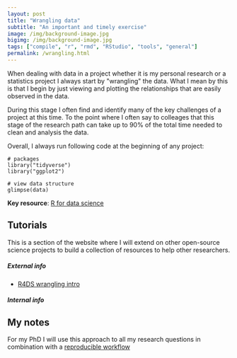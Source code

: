 ```yaml
---
layout: post
title: "Wrangling data"
subtitle: "An important and timely exercise"
image: /img/background-image.jpg
bigimg: /img/background-image.jpg
tags: ["compile", "r", "rmd", "RStudio", "tools", "general"]
permalink: /wrangling.html
---
```


When dealing with data in a project whether it is my personal research or a statistics project I always start by "wrangling" the data. What I mean by this is that I begin by just viewing and plotting the relationships that are easily observed in the data.

During this stage I often find and identify many of the key challenges of a project at this time. To the point where I often say to colleages that this stage of the research path can take up to 90% of the total time needed to clean and analysis the data.

Overall, I always run following code at the beginning of any project:

```{r}
# packages
library("tidyverse")
library("ggplot2")

# view data structure
glimpse(data)
```

**Key resource**: [R for data science](https://r4ds.had.co.nz/wrangle-intro.html)

## Tutorials

This is a section of the website where I will extend on other open-source science projects to build a collection of resources to help other researchers.

##### External info

- [R4DS wrangling intro](https://r4ds.had.co.nz/wrangle-intro.html)

##### Internal info

## My notes

For my PhD I will use this approach to all my research questions in combination with a [reproducible workflow](https://www.github.com/davan690/reproducible-guidebook/)